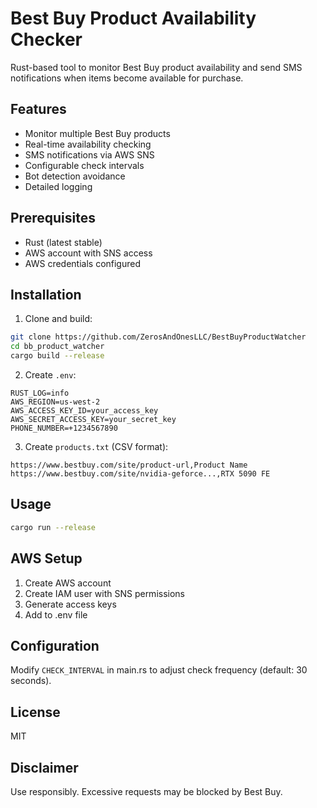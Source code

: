 # Best Buy Product Availability Checker

Rust-based tool to monitor Best Buy product availability and send SMS notifications when items become available for purchase.

## Features

- Monitor multiple Best Buy products
- Real-time availability checking
- SMS notifications via AWS SNS
- Configurable check intervals
- Bot detection avoidance
- Detailed logging

## Prerequisites

- Rust (latest stable)
- AWS account with SNS access
- AWS credentials configured

## Installation

1. Clone and build:
```bash
git clone https://github.com/ZerosAndOnesLLC/BestBuyProductWatcher
cd bb_product_watcher
cargo build --release
```

2. Create `.env`:
```
RUST_LOG=info
AWS_REGION=us-west-2
AWS_ACCESS_KEY_ID=your_access_key
AWS_SECRET_ACCESS_KEY=your_secret_key
PHONE_NUMBER=+1234567890
```

3. Create `products.txt` (CSV format):
```
https://www.bestbuy.com/site/product-url,Product Name
https://www.bestbuy.com/site/nvidia-geforce...,RTX 5090 FE
```

## Usage

```bash
cargo run --release
```

## AWS Setup

1. Create AWS account
2. Create IAM user with SNS permissions
3. Generate access keys
4. Add to .env file

## Configuration

Modify `CHECK_INTERVAL` in main.rs to adjust check frequency (default: 30 seconds).

## License

MIT

## Disclaimer

Use responsibly. Excessive requests may be blocked by Best Buy.